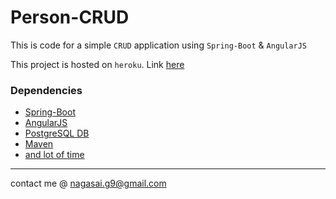 # Person-CRUD

This is code for a simple `CRUD` application using `Spring-Boot` & `AngularJS`

This project is hosted on `heroku`. Link [here](http://person-crud.herokuapp.com/r)

### Dependencies

- [Spring-Boot](https://projects.spring.io/spring-boot/)
- [AngularJS](https://angularjs.org/)
- [PostgreSQL DB](https://www.postgresql.org/)
- [Maven](https://maven.apache.org/)
- [and lot of time](/#)

- - -

contact me @ nagasai.g9@gmail.com

